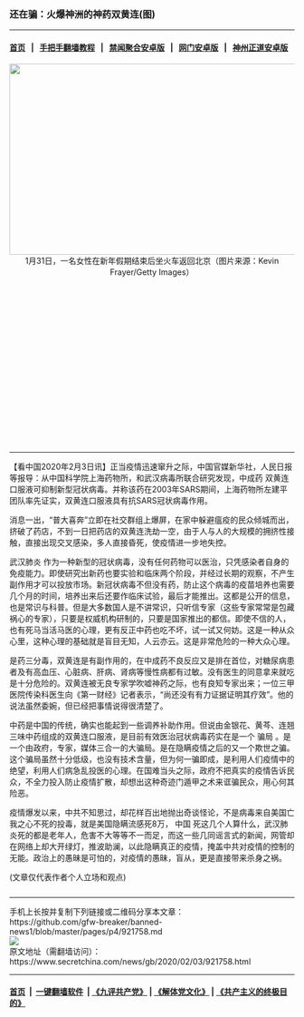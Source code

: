 ### 还在骗：火爆神洲的神药双黄连(图)
------------------------

#### [首页](https://github.com/gfw-breaker/banned-news1/blob/master/README.md) &nbsp;&nbsp;|&nbsp;&nbsp; [手把手翻墙教程](https://github.com/gfw-breaker/guides/wiki) &nbsp;&nbsp;|&nbsp;&nbsp; [禁闻聚合安卓版](https://github.com/gfw-breaker/bn-android) &nbsp;&nbsp;|&nbsp;&nbsp; [网门安卓版](https://github.com/oGate2/oGate) &nbsp;&nbsp;|&nbsp;&nbsp; [神州正道安卓版](https://github.com/SzzdOgate/update) 



<div class="article_right" style="fone-color:#000">
 <p style="text-align: center;">
  <img alt="" src="https://img3.secretchina.com/pic/2020/2-1/p2617272a221710106-ss.jpg" style="height:337px; width:600px"/>
  <br>
   1月31日，一名女性在新年假期结束后坐火车返回北京（图片来源：Kevin Frayer/Getty Images）
   <span id="hideid" name="hideid" style="color:red;display:none;">
    <span href="https://www.secretchina.com">
    </span>
   </span>
  </br>
 </p>
 <div id="txt-mid1-t21-2017">
  <ins class="adsbygoogle" data-ad-client="ca-pub-1276641434651360" data-ad-slot="2451032099" style="display:inline-block;width:336px;height:280px">
  </ins>
  

---


  </div>
 </div>
 <p>
  【看中国2020年2月3日讯】正当疫情迅速窜升之际，中国官媒新华社，人民日报等报导：从中国科学院上海药物所，和武汉病毒所联合研究发现，中成药
  <span href="https://www.secretchina.com/news/gb/tag/双黄连" target="_blank">
   双黄连
  </span>
  口服液可抑制新型冠状病毒。并称该药在2003年SARS期间，上海药物所左建平团队率先证实，双黄连口服液具有抗SARS冠状病毒作用。
  <span id="hideid" name="hideid" style="color:red;display:none;">
   <span href="https://www.secretchina.com">
   </span>
  </span>
 </p>
 <p>
  消息一出，“普大喜奔”立即在社交群组上爆屏，在家中躲避瘟疫的民众倾城而出，挤破了药店，不到一日把药店的双黄连洗劫一空，由于人与人的大规模的拥挤性接触，直接出现交叉感染，多人直接昏死，使疫情进一步地失控。
 </p>
 <p>
  <span href="https://www.secretchina.com/news/gb/tag/武汉肺炎" target="_blank">
   武汉肺炎
  </span>
  作为一种新型的冠状病毒，没有任何药物可以医治，只凭感染者自身的免疫能力。即使研究出新药也要实验和临床两个阶段，并经过长期的观察，不产生副作用才可以投放市场。新冠状病毒不但没有药，防止这个病毒的疫苗培养也需要几个月的时间，培养出来后还要作临床试验，最后才能推出。这都是公开的信息，也是常识与科普。但是大多数国人是不讲常识，只听信专家（这些专家常常是包藏祸心的专家），只要是权威机构研制的，只要是国家推出的都信。即使不信的人，也有死马当活马医的心理，更有反正中药也吃不坏，试一试又何妨。这是一种从众心里，这种心理的基础就是盲目无知，人云亦云。这是非常危险的一种大众心理。
 </p>
 <p>
  是药三分毒，双黄连是有副作用的，在中成药不良反应又是排在首位，对糖尿病患者及有高血压、心脏病、肝病、肾病等慢性病都有过敏。没有医生的同意拿来就吃是十分危险的。双黄连被无良专家学吹嘘神药之际，也有良知专家出来；一位三甲医院传染科医生向《第一财经》记者表示，“尚还没有有力证据证明其疗效”。他的说法虽然委婉，但已经把事情说得很清楚了。
 </p>
 <p>
  中药是中国的传统，确实也能起到一些调养补助作用。但说由金银花、黄芩、连翘三味中药组成的双黄连口服液，是目前有效医治冠状病毒药实在是一个
  <span href="https://www.secretchina.com/news/gb/tag/骗局" target="_blank">
   骗局
  </span>
  。是一个由政府，专家，媒体三合一的大骗局。是在隐瞒疫情之后的又一个欺世之骗。这个骗局虽然十分低级，也没有技术含量，但为何一骗即成，是利用人们疫情中的绝望，利用人们病急乱投医的心理。在国难当头之际，政府不把真实的疫情告诉民众，不全力投入防止疫情扩散，却想出这种奇迹门遁甲之术来诓骗民众，用心何其险恶。
 </p>
 <p>
  疫情爆发以来，中共不知思过，却花样百出地抛出奇谈怪论，不是病毒来自美国亡我之心不死的投毒，就是美国隐瞒流感死8万，
  <span href="https://www.secretchina.com" target="_blank">
   中国
  </span>
  死这几个人算什么，武汉肺炎死的都是老年人，危害不大等等不一而足，而这一些几同谣言式的新闻，网管却在网络上却大开绿灯，推波助澜，以此隐瞒真正的疫情，掩盖中共对疫情的控制的无能。政治上的愚昧是可怕的，对疫情的愚昧，盲从，更是直接带来杀身之祸。
 </p>
 (文章仅代表作者个人立场和观点)
 <center>
  <div>
   <div id="txt-mid2-t22-2017" style="display: block;  max-height: 351px;  overflow: hidden;">
    <div id="SC-21xxx">
    </div>
    <ins class="adsbygoogle" data-ad-client="ca-pub-1276641434651360" data-ad-format="auto" data-ad-slot="4301710469" data-full-width-responsive="true" style="display:block">
    </ins>
   </div>
  </div>
 </center>
 <div style="padding-top:12px;">
 </div>
</div>

<hr/>
手机上长按并复制下列链接或二维码分享本文章：<br/>
https://github.com/gfw-breaker/banned-news1/blob/master/pages/p4/921758.md <br/>
<a href='https://github.com/gfw-breaker/banned-news1/blob/master/pages/p4/921758.md'><img src='https://github.com/gfw-breaker/banned-news1/blob/master/pages/p4/921758.md.png'/></a> <br/>
原文地址（需翻墙访问）：https://www.secretchina.com/news/gb/2020/02/03/921758.html


------------------------
#### [首页](https://github.com/gfw-breaker/banned-news1/blob/master/README.md) &nbsp;|&nbsp; [一键翻墙软件](https://github.com/gfw-breaker/nogfw/blob/master/README.md) &nbsp;| [《九评共产党》](https://github.com/gfw-breaker/9ping.md/blob/master/README.md#九评之一评共产党是什么) | [《解体党文化》](https://github.com/gfw-breaker/jtdwh.md/blob/master/README.md) | [《共产主义的终极目的》](https://github.com/gfw-breaker/gczydzjmd.md/blob/master/README.md)


<img src='http://gfw-breaker.win/banned-news/pages/p4/921758.md' width='0px' height='0px'/>